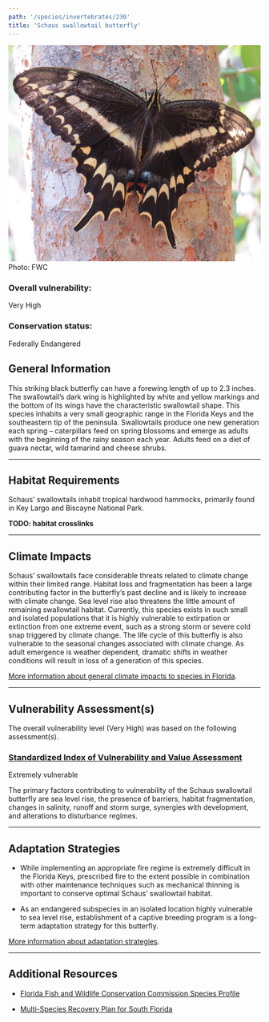 ```yaml
---
path: '/species/invertebrates/230'
title: 'Schaus swallowtail butterfly'
---
```


<content-header icon="terrestrial_invertebrates" title="Schaus swallowtail butterfly" subtitle="Heraclides aristodemus ponceanus">
</content-header>

<div id="TopSection">

<div class="header-photo"><img src="230.jpg" alt="Photo for 230"/>
<figcaption>Photo: FWC</figcaption></div>

<div>

### Overall vulnerability:

<div class="vulnerability vulnerability-extreme">Very High</div>



### Conservation status:

Federally Endangered

</div>
</div>

## General Information

This striking black butterfly can have a forewing length of up to 2.3 inches.  The swallowtail’s dark wing is highlighted by white and yellow markings and the bottom of its wings have the characteristic swallowtail shape.  This species inhabits a very small geographic range in the Florida Keys and the southeastern tip of the peninsula.  Swallowtails produce one new generation each spring – caterpillars feed on spring blossoms and emerge as adults with the beginning of the rainy season each year.  Adults feed on a diet of guava nectar, wild tamarind and cheese shrubs.

<hr />

## Habitat Requirements

Schaus’ swallowtails inhabit tropical hardwood hammocks, primarily found in Key Largo and Biscayne National Park.

**TODO: habitat crosslinks**

<hr />

## Climate Impacts

Schaus’ swallowtails face considerable threats related to climate change within their limited range.  Habitat loss and fragmentation has been a large contributing factor in the butterfly’s past decline and is likely to increase with climate change.  Sea level rise also threatens the little amount of remaining swallowtail habitat.  Currently, this species exists in such small and isolated populations that it is highly vulnerable to extirpation or extinction from one extreme event, such as a strong storm or severe cold snap triggered by climate change.  The life cycle of this butterfly is also vulnerable to the seasonal changes associated with climate change.  As adult emergence is weather dependent, dramatic shifts in weather conditions will result in loss of a generation of this species.

[More information about general climate impacts to species in Florida](/impacts/species).



<hr />

## Vulnerability Assessment(s)

The overall vulnerability level (Very High) was based on the following assessment(s).
#### 
<div class="vulnerability-header">
<h3><a href="/impacts/vulnerability/sivva/species">Standardized Index of Vulnerability and Value Assessment</a></h3>
<div class="vulnerability vulnerability-extreme">Extremely vulnerable</div>
</div> 

The primary factors contributing to vulnerability of the Schaus swallowtail butterfly are sea level rise, the presence of barriers, habitat fragmentation, changes in salinity, runoff and storm surge, synergies with development, and alterations to disturbance regimes.


<hr />

## Adaptation Strategies

- While implementing an appropriate fire regime is extremely difficult in the Florida Keys, prescribed fire to the extent possible in combination with other maintenance techniques such as mechanical thinning is important to conserve optimal Schaus’ swallowtail habitat.

- As an endangered subspecies in an isolated location highly vulnerable to sea level rise, establishment of a captive breeding program is a long-term adaptation strategy for this butterfly.

[More information about adaptation strategies](/strategies).

<hr />


## Additional Resources

- [Florida Fish and Wildlife Conservation Commission Species Profile](https://myfwc.com/wildlifehabitats/profiles/invertebrates/schaus-swallowtail-butterfly/)

- [Multi-Species Recovery Plan for South Florida](https://ecos.fws.gov/docs/recovery_plan/sfl_msrp/SFL_MSRP_Species.pdf)
